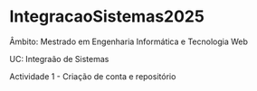 # IntegracaoSistemas2025
Âmbito: Mestrado em Engenharia Informática e Tecnologia Web

UC: Integraão de Sistemas

Actividade 1 - Criação de conta e repositório


